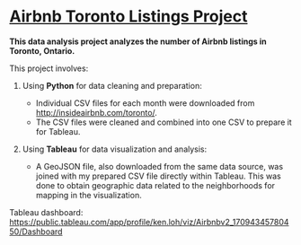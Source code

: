 # [Airbnb Toronto Listings Project](https://public.tableau.com/app/profile/ken.loh/viz/Airbnbv2_17094345780450/Dashboard)

**This data analysis project analyzes the number of Airbnb listings in Toronto, Ontario.**

This project involves:

1) Using **Python** for data cleaning and preparation:
   * Individual CSV files for each month were downloaded from http://insideairbnb.com/toronto/.
   * The CSV files were cleaned and combined into one CSV to prepare it for Tableau.
  
2) Using **Tableau** for data visualization and analysis:
   * A GeoJSON file, also downloaded from the same data source, was joined with my prepared CSV file directly within Tableau. This was done to obtain geographic data related to the neighborhoods for mapping in the visualization.

Tableau dashboard: https://public.tableau.com/app/profile/ken.loh/viz/Airbnbv2_17094345780450/Dashboard
     
